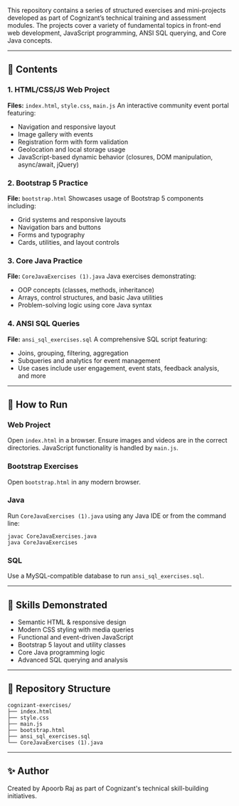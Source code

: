 This repository contains a series of structured exercises and mini-projects developed as part of Cognizant’s technical training and assessment modules. The projects cover a variety of fundamental topics in front-end web development, JavaScript programming, ANSI SQL querying, and Core Java concepts.

---

## 📁 Contents

### 1. HTML/CSS/JS Web Project

**Files:** `index.html`, `style.css`, `main.js`
An interactive community event portal featuring:

* Navigation and responsive layout
* Image gallery with events
* Registration form with form validation
* Geolocation and local storage usage
* JavaScript-based dynamic behavior (closures, DOM manipulation, async/await, jQuery)

### 2. Bootstrap 5 Practice

**File:** `bootstrap.html`
Showcases usage of Bootstrap 5 components including:

* Grid systems and responsive layouts
* Navigation bars and buttons
* Forms and typography
* Cards, utilities, and layout controls

### 3. Core Java Practice

**File:** `CoreJavaExercises (1).java`
Java exercises demonstrating:

* OOP concepts (classes, methods, inheritance)
* Arrays, control structures, and basic Java utilities
* Problem-solving logic using core Java syntax

### 4. ANSI SQL Queries

**File:** `ansi_sql_exercises.sql`
A comprehensive SQL script featuring:

* Joins, grouping, filtering, aggregation
* Subqueries and analytics for event management
* Use cases include user engagement, event stats, feedback analysis, and more

---

## 🚀 How to Run

### Web Project

Open `index.html` in a browser. Ensure images and videos are in the correct directories. JavaScript functionality is handled by `main.js`.

### Bootstrap Exercises

Open `bootstrap.html` in any modern browser.

### Java

Run `CoreJavaExercises (1).java` using any Java IDE or from the command line:

```
javac CoreJavaExercises.java
java CoreJavaExercises
```

### SQL

Use a MySQL-compatible database to run `ansi_sql_exercises.sql`.

---

## 🧠 Skills Demonstrated

* Semantic HTML & responsive design
* Modern CSS styling with media queries
* Functional and event-driven JavaScript
* Bootstrap 5 layout and utility classes
* Core Java programming logic
* Advanced SQL querying and analysis

---

## 📌 Repository Structure

```
cognizant-exercises/
├── index.html
├── style.css
├── main.js
├── bootstrap.html
├── ansi_sql_exercises.sql
└── CoreJavaExercises (1).java
```

---

## ✨ Author

Created by Apoorb Raj as part of Cognizant's technical skill-building initiatives.

